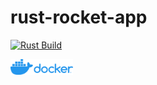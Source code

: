 # rust-rocket-app

[![Rust Build](https://github.com/emlyons/rust-rocket-app/actions/workflows/rust.yml/badge.svg)](https://github.com/emlyons/rust-rocket-app/actions/workflows/rust.yml)

[<img alt="docker_hub" height="25px" width="100px" src="img/docker.png" />](https://hub.docker.com/r/emlyons/rust-rocket-app)
